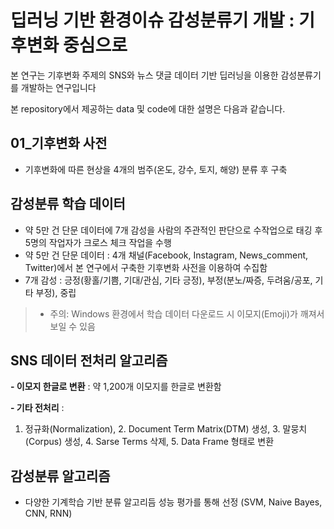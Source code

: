 # 딥러닝 기반 환경이슈 감성분류기 개발 : 기후변화 중심으로
  
  본 연구는 기후변화 주제의 SNS와 뉴스 댓글 데이터 기반 딥러닝을 이용한 감성분류기를 개발하는 연구입니다
  
  본 repository에서 제공하는 data 및 code에 대한 설명은 다음과 같습니다.

## 01_기후변화 사전
- 기후변화에 따른 현상을 4개의 범주(온도, 강수, 토지, 해양) 분류 후 구축

## **감성분류 학습 데이터**
- 약 5만 건 단문 데이터에 7개 감성을 사람의 주관적인 판단으로 수작업으로 태깅 후 5명의 작업자가 크로스 체크 작업을 수행
- 약 5만 건 단문 데이터 : 4개 채널(Facebook, Instagram, News_comment, Twitter)에서 본 연구에서 구축한 기후변화 사전을 이용하여 수집함
- 7개 감성 : 긍정(황홀/기쁨, 기대/관심, 기타 긍정), 부정(분노/짜증, 두려움/공포, 기타 부정), 중립
> * 주의: Windows 환경에서 학습 데이터 다운로드 시 이모지(Emoji)가 깨져서 보일 수 있음

## **SNS 데이터 전처리 알고리즘**
**- 이모지 한글로 변환** : 약 1,200개 이모지를 한글로 변환함

**- 기타 전처리** :  
1. 정규화(Normalization), 2. Document Term Matrix(DTM) 생성, 3. 말뭉치(Corpus) 생성, 4. Sarse Terms 삭제, 5. Data Frame 형태로 변환

## **감성분류 알고리즘**
- 다양한 기계학습 기반 분류 알고리듬 성능 평가를 통해 선정 (SVM, Naive Bayes, CNN, RNN)
